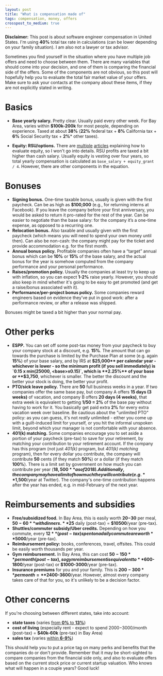 ```yaml
---
layout: post
title: "What is compensation made of"
tags: compensation, money, offers
crosspost_to_medium: true
---
```


**Disclaimer:** This post is about software engineer compensation in United States. I'm using **40%** total tax rate in calculations (can be lower depending on your family situation). I am also not a lawyer or tax advisor.

Sometimes you find yourself in the situation where you have multiple job offers and need to choose between them. There are many variables that should come into your decision, and one of them is comparing the financial side of the offers. Some of the components are not obvious, so this post will hopefully help you to evaluate the total fair market value of your offers. Make sure to ask your contacts at the company about these items, if they are not explicitly stated in writing.

# Basics

- **Base yearly salary.** Pretty clear. Usually paid every other week. For Bay Area, varies within **$100k-200k** for most people, depending on experience. Taxed at about **38%** (**22%** federal tax + **8%** California tax + **6%** Social Security tax + **2%*** other taxes).

- **Equity: RSU/options.** There are [multiple](https://github.com/jlevy/og-equity-compensation) [articles](https://gist.github.com/yossorion/4965df74fd6da6cdc280ec57e83a202d) explaining how to evaluate equity, so I won't go into details. RSU profits are taxed a bit higher than cash salary. Usually equity is vesting over four years, so total yearly compensation is calculated as `base_salary + equity_grant / 4`. However, there are other components in the equation.

# Bonuses

- **Signing bonus.** One-time taxable bonus, usually is given with the first paycheck. Can be as high as **$100,000** (e.g., for returning interns at Facebook). If you leave the company before your first anniversary, you would be asked to return it pro-rated for the rest of the year. Can be easier to negotiate than the base salary: for the company it’s a one-time expense, as opposed to a recurring one.
- **Relocation bonus.** Also taxable and usually given with the first paycheck (which means you will need to spend your own money until then). Can also be non-cash: the company might pay for the ticket and provide accommodation e.g. for the first month.
- **Annual bonus policy.** Profitable companies often have a “target” annual bonus which can be **10%** or **15%** of the base salary, and the actual bonus for the year is somehow computed from the company performance and your personal performance.
- **Raises/promotion policy.** Usually the companies at least try to keep up with inflation, so you can expect **1-2%** raise yearly. However, you should also keep in mind whether it's going to be easy to get promoted (and get a raise/bonus associated with it).
- **Performance/per-project bonus policy.** Some companies reward engineers based on evidence they've put in good work: after a performance review, or after a release was shipped.

Bonuses might be taxed a bit higher than your normal pay.

# Other perks

- **ESPP.** You can set off some post-tax money from your paycheck to buy your company stock at a discount, e.g. **15%**. The amount that can go towards the purchase is limited by the Purchase Plan at some (e.g. again **15%**) of your base salary, and by IRS at **$25,000** per calendar year - whichever is lower - so the minimum profit (if you sell immediately) is `0.15 x min(25000, <base>x0.15)`, which is **2.25%** of your base or **$3,750**, whichever is smaller. The better the discount and the better your stock is doing, the better your profit.
- **PTO/sick leave policy.** There are **50** full business weeks in a year. If two companies offer the same base pay, but company A offers **15 days (3 weeks)** of vacation, and company B offers **20 days (4 weeks)**, that extra week is equivalent to getting **1/50 = 2%** of the base pay without having to work for it. You basically get paid extra **2%** for every extra vacation week over baseline. Be cautious about the "unlimited PTO" policy: as you can guess, it's not *really* unlimited - either you come up with a guilt-induced limit for yourself, or you hit the informal unspoken limit, beyond which your manager is not comfortable with your absence.
- **401(k) matching.** Some companies encourage you to set aside a portion of your paycheck (pre-tax) to save for your retirement, by matching your contribution to your retirement account. If the company has this program (not just *401(k)* program, but *401(k) matching* program), then for every dollar you contribute, the company will contribute **50** cents (if they match **50%**) or a dollar (if they match **100%**). There is a limit set by government on how much you can contribute per year (**$18,500** as of 2018). Additionally, the company may have a limit of how much they will contribute (e.g. **$1,500**/year at Twitter). The company's one-time contribution happens after the year has ended, e.g. in mid-February of the next year.

# Reimbursements and subsidies

- **Free/subsidized food.** In Bay Area, this is easily worth **$20-$30** per meal, **$50-60** with dinners. **$25** daily (post-tax) = **$10500**/year (pre-tax).
- **Shuttles/commuter subsidy/Uber credits.** Depending on how you commute, every **$12** (post-tax) spent on a daily commute are worth **$5000**/year (pre-tax).
- **Reimbursement policy:** books, conferences, travel, offsites. This could be easily worth thousands per year.
- **Gym reimbursement.** In Bay Area, this can cost **$50-150** per month (post-tax), so gym reimbursement is equivalent to **$600-1800**/year (post-tax) or **$1000-3000**/year (pre-tax).
- **Insurance premiums** for you and your family. This is **$200-300** per month = **$2400-3600**/year. However, almost every company takes care of that for you, so it's unlikely to be a decision factor.

# Other concerns

If you're choosing between different states, take into account:
- **state taxes** (varies [from **0%** to **13%**](https://en.wikipedia.org/wiki/State_income_tax))
- **cost of living** (especially rent - expect to spend $2000-$3000/month (post-tax) = **$40k-60k** (pre-tax) in Bay Area)
- **sales tax** (varies [within **6-9%**](https://taxfoundation.org/state-and-local-sales-tax-rates-in-2017/))

This should help you to put a price tag on many perks and benefits that the companies do or don't provide. Remember that it may be short-sighted to compare companies from the financial side only, and also to evaluate offers based on the current stock price or current startup valuation. Who knows what will happen in a couple years? Good luck!
